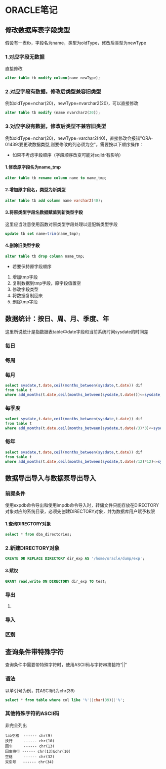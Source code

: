 # ORACLE笔记

## 修改数据库表字段类型

假设有一表tb，字段名为name，类型为oldType，修改后类型为newType

### 1.对应字段无数据

直接修改

```sql
alter table tb modify column(name newType);
```

### 2.对应字段有数据，修改后类型兼容旧类型

例如oldType=nchar(20)，newType=nvarchar2(20)，可以直接修改

```sql
alter table tb modify (name nvarchar2(20));
```

### 3.对应字段有数据，修改后类型不兼容旧类型

例如oldType=nchar(20)，newType=varchar2(40)，直接修改会报错"ORA-01439:要更改数据类型,则要修改的列必须为空"，需要按以下顺序操作：

- 如果不考虑字段顺序（字段顺序改变可能对sqlldr有影响）
  
#### 1.修改原字段名为name_tmp

```sql
alter table tb rename column name to name_tmp;
```

#### 2.增加原字段名，类型为新类型

```sql
alter table tb add column name varchar2(40);
```

#### 3.将原类型字段名数据赋值到新类型字段

这里应当注意使用函数对原类型字段处理以适配新类型字段

```sql
update tb set name=trim(name_tmp);
```

#### 4.删除旧类型字段

```sql
alter table tb drop column name_tmp;
```

- 若要保持原字段顺序

1. 增加tmp字段
2. 复制数据到tmp字段，原字段值置空
3. 修改字段类型
4. 将数据复制回来
5. 删除tmp字段

## 数据统计：按日、周、月、季度、年

这里所说统计是指数据表table中date字段和当前系统时间sysdate的时间差

### 每日

### 每周

### 每月

```sql
select sysdate,t.date,ceil(months_between(sysdate,t.date)) dif 
from table t
where add_months(t.date,ceil(months_between(sysdate,t.date)))<=sysdate;
```

### 每季度

```sql
select sysdate,t.date,ceil(months_between(sysdate,t.date)) dif 
from table t
where add_months(t.date,ceil(months_between(sysdate,t.date)/3)*3)<=sysdate;
```

### 每年

```sql
select sysdate,t.date,ceil(months_between(sysdate,t.date)) dif 
from table t
where add_months(t.date,ceil(months_between(sysdate,t.date)/12)*12)<=sysdate;
```

## 数据导出导入与数据泵导出导入

### 前提条件

使用expdb命令导出和使用impdb命令导入时，转储文件只能存放在DIRECTORY对象对应的系统目录，必须先创建DIRECTORY对象，并为数据库用户赋予权限

#### 1.查询DIRECTORY对象

```sql
select * from dba_directories;
```

### 2.新建DIRECTORY对象

```sql
CREATE OR REPLACE DIRECTORY dir_exp AS '/home/oracle/dump/exp';
```

#### 3.赋权

```sql
GRANT read,write ON DIRECTORY dir_exp TO test;
```

### 导出

1.

### 导入

### 区别

## 查询条件带特殊字符
查询条件中需要带特殊字符时，使用ASCII码与字符串拼接符“||”
### 语法
以单引号为例，其ASCII码为chr(39)
```sql
select * from table where col like '%'||char(39)||'%';
```
### 其他特殊字符的ASCII码
非完全列出
```
tab空格  ------ chr(9)
换行     ------ chr(10)
回车     ------ chr(13)
回车换行 ------ chr(13)&chr(10)
空格     ------ chr(32)
双引号   ------ chr(34)
```